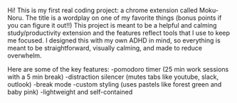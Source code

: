 Hi! This is my first real coding project: a chrome extension called Moku-Noru. The title is a wordplay on one of my favorite things (bonus points if you can figure it out!!)
This project is meant to be a helpful and calming study/productivity extension and the features reflect tools that I use to keep me focused. 
I designed this with my own ADHD in mind, so everything is meant to be straightforward, visually calming, and made to reduce overwhelm. 

Here are some of the key features:
-pomodoro timer (25 min work sessions with a 5 min break)
-distraction silencer (mutes tabs like youtube, slack, outlook)
-break mode
-custom styling (uses pastels like forest green and baby pink)
-lightweight and self-contained
